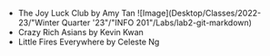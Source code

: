 - The Joy Luck Club by Amy Tan
![Image](Desktop/Classes/2022-23/"Winter Quarter '23"/"INFO 201"/Labs/lab2-git-markdown)
- Crazy Rich Asians by Kevin Kwan
- Little Fires Everywhere by Celeste Ng